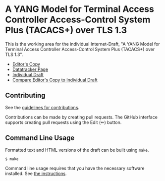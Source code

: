 # A YANG Model for Terminal Access Controller Access-Control System Plus (TACACS+) over TLS 1.3

This is the working area for the individual Internet-Draft, "A YANG Model for Terminal Access Controller Access-Control System Plus (TACACS+) over TLS 1.3".

* [Editor's Copy](https://boucadair.github.io/secure-tacacs-yang/#go.draft-ietf-opsawg-secure-tacacs-yang.html)
* [Datatracker Page](https://datatracker.ietf.org/doc/draft-ietf-opsawg-secure-tacacs-yang)
* [Individual Draft](https://datatracker.ietf.org/doc/html/draft-ietf-opsawg-secure-tacacs-yang)
* [Compare Editor's Copy to Individual Draft](https://boucadair.github.io/secure-tacacs-yang/#go.draft-ietf-opsawg-secure-tacacs-yang.diff)


## Contributing

See the
[guidelines for contributions](https://github.com/boucadair/secure-tacacs-yang/blob/main/CONTRIBUTING.md).

Contributions can be made by creating pull requests.
The GitHub interface supports creating pull requests using the Edit (✏) button.


## Command Line Usage

Formatted text and HTML versions of the draft can be built using `make`.

```sh
$ make
```

Command line usage requires that you have the necessary software installed.  See
[the instructions](https://github.com/martinthomson/i-d-template/blob/main/doc/SETUP.md).

